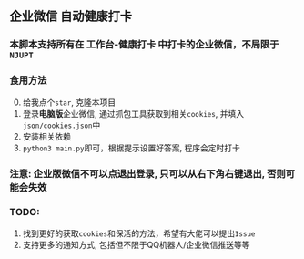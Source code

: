 ## 企业微信 自动健康打卡

### 本脚本支持所有在 工作台-健康打卡 中打卡的企业微信，不局限于`NJUPT`

### 食用方法
0. 给我点个`star`, 克隆本项目
1. 登录**电脑版**企业微信, 通过抓包工具获取到相关`cookies`, 并填入`json/cookies.json`中
2. 安装相关依赖
3. `python3 main.py`即可，根据提示设置好答案, 程序会定时打卡
   
### **注意: 企业版微信不可以点退出登录, 只可以从右下角右键退出, 否则可能会失效**

### TODO:
1. 找到更好的获取`cookies`和保活的方法，希望有大佬可以提出`Issue`
2. 支持更多的通知方式, 包括但不限于QQ机器人/企业微信推送等等
   
